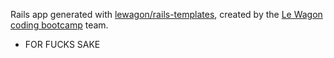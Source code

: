 Rails app generated with [lewagon/rails-templates](https://github.com/lewagon/rails-templates), created by the [Le Wagon coding bootcamp](https://www.lewagon.com) team.

* FOR FUCKS SAKE
